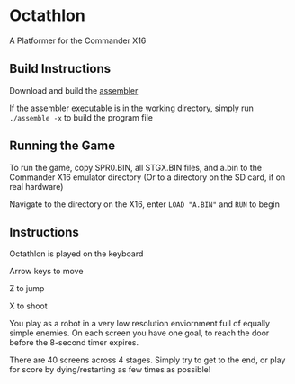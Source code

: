 # Octathlon

A Platformer for the Commander X16

## Build Instructions

Download and build the [assembler](https://github.com/asutton24/6502assembler)

If the assembler executable is in the working directory, simply run `./assemble -x` to build the program file

## Running the Game

To run the game, copy SPR0.BIN, all STGX.BIN files, and a.bin to the Commander X16 emulator directory (Or to a directory on the SD card, if on real hardware)

Navigate to the directory on the X16, enter `LOAD "A.BIN"` and `RUN` to begin

## Instructions

Octathlon is played on the keyboard

Arrow keys to move

Z to jump

X to shoot

You play as a robot in a very low resolution enviornment full of equally simple enemies. On each screen you have one goal, to reach the door before the 8-second timer expires.

There are 40 screens across 4 stages. Simply try to get to the end, or play for score by dying/restarting as few times as possible!
